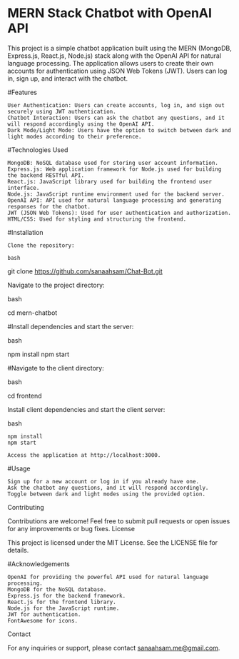<h1>MERN Stack Chatbot with OpenAI API</h1>

This project is a simple chatbot application built using the MERN (MongoDB, Express.js, React.js, Node.js) stack along with the OpenAI API for natural language processing. The application allows users to create their own accounts for authentication using JSON Web Tokens (JWT). Users can log in, sign up, and interact with the chatbot.

#Features

    User Authentication: Users can create accounts, log in, and sign out securely using JWT authentication.
    Chatbot Interaction: Users can ask the chatbot any questions, and it will respond accordingly using the OpenAI API.
    Dark Mode/Light Mode: Users have the option to switch between dark and light modes according to their preference.

#Technologies Used

    MongoDB: NoSQL database used for storing user account information.
    Express.js: Web application framework for Node.js used for building the backend RESTful API.
    React.js: JavaScript library used for building the frontend user interface.
    Node.js: JavaScript runtime environment used for the backend server.
    OpenAI API: API used for natural language processing and generating responses for the chatbot.
    JWT (JSON Web Tokens): Used for user authentication and authorization.
    HTML/CSS: Used for styling and structuring the frontend.

#Installation

    Clone the repository:

    bash

git clone https://github.com/sanaahsam/Chat-Bot.git

Navigate to the project directory:

bash

cd mern-chatbot

#Install dependencies and start the server:

bash

npm install
npm start

#Navigate to the client directory:

bash

cd frontend

Install client dependencies and start the client server:

bash

    npm install
    npm start

    Access the application at http://localhost:3000.

#Usage

    Sign up for a new account or log in if you already have one.
    Ask the chatbot any questions, and it will respond accordingly.
    Toggle between dark and light modes using the provided option.

Contributing

Contributions are welcome! Feel free to submit pull requests or open issues for any improvements or bug fixes.
License

This project is licensed under the MIT License. See the LICENSE file for details.

#Acknowledgements

    OpenAI for providing the powerful API used for natural language processing.
    MongoDB for the NoSQL database.
    Express.js for the backend framework.
    React.js for the frontend library.
    Node.js for the JavaScript runtime.
    JWT for authentication.
    FontAwesome for icons.

Contact

For any inquiries or support, please contact sanaahsam.me@gmail.com.

